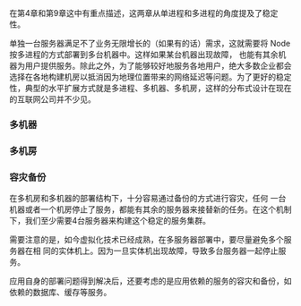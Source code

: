 在第4章和第9章这中有重点描述，这两章从单进程和多进程的角度提及了稳定性。

单独一台服务器满足不了业务无限增长的（如果有的话）需求，这就需要将 Node 按多进程的方式部署到多台机器中。这样如果某台机器出现故障， 也能有其余机器为用户提供服务。除此之外，为了能够较好地服务各地用户，绝大多数企业都会 选择在各地构建机房以抵消因为地理位置带来的网络延迟等问题。为了更好的稳定性，典型的水平扩展方式就是多进程、多机器、多机房，这样的分布式设计在现在的互联网公司并不少见。

### 多机器

### 多机房

### 容灾备份

在多机房和多机器的部署结构下，十分容易通过备份的方式进行容灾，任何 一台机器或者一个机房停止了服务，都能有其余的服务器来接替新的任务。在这个机制下，我们至少需要4台服务器来构建这个稳定的服务集群。

需要注意的是，如今虚拟化技术已经成熟，在多服务器部署中，要尽量避免多个服务器在相 同的实体机上。因为一旦实体机出现故障，导致多台服务器一起停止服务。

应用自身的部署问题得到解决后，还要考虑的是应用依赖的服务的容灾和备份，如依赖的数据库、缓存等服务。